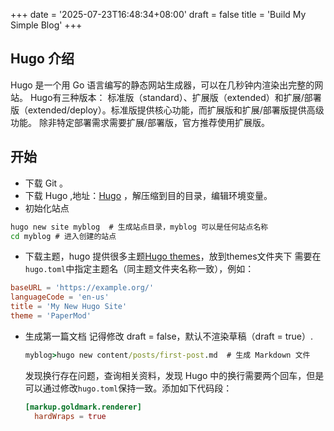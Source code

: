 +++
date = '2025-07-23T16:48:34+08:00'
draft = false
title = 'Build My Simple Blog'
+++

## Hugo 介绍
Hugo 是一个用 Go 语言编写的静态网站生成器，可以在几秒钟内渲染出完整的网站。
Hugo有三种版本：
	标准版（standard）、扩展版（extended）和扩展/部署版（extended/deploy）。标准版提供核心功能，而扩展版和扩展/部署版提供高级功能。
	除非特定部署需求需要扩展/部署版，官方推荐使用扩展版。
## 开始
- 下载 Git 。
- 下载 Hugo ,地址：[Hugo](https://github.com/gohugoio/hugo/releases) ，解压缩到目的目录，编辑环境变量。
- 初始化站点
~~~ cmd
hugo new site myblog  # 生成站点目录，myblog 可以是任何站点名称
cd myblog # 进入创建的站点
~~~
- 下载主题，hugo 提供很多主题[Hugo themes](https://themes.gohugo.io/)，放到themes文件夹下
	需要在`hugo.toml`中指定主题名（同主题文件夹名称一致），例如：
``` toml
baseURL = 'https://example.org/'
languageCode = 'en-us'
title = 'My New Hugo Site'
theme = 'PaperMod'
```
- 生成第一篇文档
	记得修改 draft = false，默认不渲染草稿（draft = true）.
    ~~~ cmd
    myblog>hugo new content/posts/first-post.md  # 生成 Markdown 文件
    ~~~
	发现换行存在问题，查询相关资料，发现 Hugo 中的换行需要两个回车，但是可以通过修改`hugo.toml`保持一致。添加如下代码段：
	~~~ toml	
	[markup.goldmark.renderer]
	  hardWraps = true
	~~~

